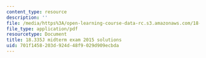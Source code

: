 ```yaml
---
content_type: resource
description: ''
file: /media/https%3A/open-learning-course-data-rc.s3.amazonaws.com/18-335j-introduction-to-numerical-methods-spring-2019/701f1458203d924d48f9029d909ecbda_MIT18_335JS19_exam15sol.pdf
file_type: application/pdf
resourcetype: Document
title: 18.335J midterm exam 2015 solutions
uid: 701f1458-203d-924d-48f9-029d909ecbda
---
```

